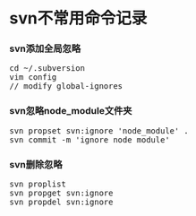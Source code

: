 
# svn不常用命令记录

### svn添加全局忽略
<pre>
cd ~/.subversion
vim config
// modify global-ignores
</pre>  

### svn忽略node_module文件夹
<pre>
svn propset svn:ignore 'node_module' .
svn commit -m 'ignore node_module'
</pre>

### svn删除忽略
<pre>
svn proplist
svn propget svn:ignore
svn propdel svn:ignore
</pre>